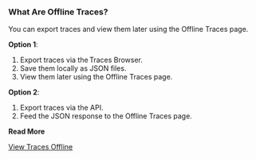 ### What Are Offline Traces? 

You can export traces and view them later using the Offline Traces page. 

**Option 1**:  

1. Export traces via the Traces Browser. 
1. Save them locally as JSON files. 
1. View them later using the Offline Traces page. 

**Option 2**: 

1. Export traces via the API. 
1. Feed the JSON response to the Offline Traces page. 

**Read More**<br/>

[View Traces Offline](https://docs.wavefront.com/tracing_view_offline_traces.html)
